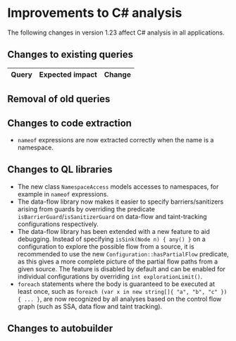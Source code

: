 # Improvements to C# analysis

The following changes in version 1.23 affect C# analysis in all applications.

## Changes to existing queries

| **Query**                    | **Expected impact**    | **Change**                        |
|------------------------------|------------------------|-----------------------------------|

## Removal of old queries

## Changes to code extraction

* `nameof` expressions are now extracted correctly when the name is a namespace.

## Changes to QL libraries

* The new class `NamespaceAccess` models accesses to namespaces, for example in `nameof` expressions.
* The data-flow library now makes it easier to specify barriers/sanitizers
  arising from guards by overriding the predicate
  `isBarrierGuard`/`isSanitizerGuard` on data-flow and taint-tracking
  configurations respectively.
* The data-flow library has been extended with a new feature to aid debugging.
  Instead of specifying `isSink(Node n) { any() }` on a configuration to
  explore the possible flow from a source, it is recommended to use the new
  `Configuration::hasPartialFlow` predicate, as this gives a more complete
  picture of the partial flow paths from a given source. The feature is
  disabled by default and can be enabled for individual configurations by
  overriding `int explorationLimit()`.
* `foreach` statements where the body is guaranteed to be executed at least once, such as `foreach (var x in new string[]{ "a", "b", "c" }) { ... }`, are now recognized by all analyses based on the control flow graph (such as SSA, data flow and taint tracking).

## Changes to autobuilder
